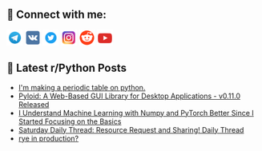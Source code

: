 ## 🔎 Connect with me:
[<img src="https://github.com/bullbesh/bullbesh/blob/main/images/Telegram.png" width="32" height="32" />](https://t.me/bullbesh)
[<img src="https://github.com/bullbesh/bullbesh/blob/main/images/VK.png" width="32" height="32" />](https://vk.com/bullbesh)
[<img src="https://github.com/bullbesh/bullbesh/blob/main/images/Twitter.png" width="32" height="32" />](https://twitter.com/bullbesh1)
[<img src="https://github.com/bullbesh/bullbesh/blob/main/images/Instagram.png" width="32" height="32" />](https://www.instagram.com/bullbesh)
[<img src="https://github.com/bullbesh/bullbesh/blob/main/images/Reddit.png" width="32" height="32" />](https://www.reddit.com/user/bullbesh)
[<img src="https://github.com/bullbesh/bullbesh/blob/main/images/YouTube.png" width="32" height="32" />](https://www.youtube.com/channel/UCtfjRs6uzgq5mfm8S06WTcg)

## 📕 Latest r/Python Posts
<!-- BLOG-POST-LIST:START -->
- [I&#39;m making a periodic table on python.](https://www.reddit.com/r/Python/comments/1g2af5p/im_making_a_periodic_table_on_python/)
- [Pyloid: A Web-Based GUI Library for Desktop Applications - v0.11.0 Released](https://www.reddit.com/r/Python/comments/1g1w3ox/pyloid_a_webbased_gui_library_for_desktop/)
- [I Understand Machine Learning with Numpy and PyTorch Better Since I Started Focusing on the Basics](https://www.reddit.com/r/Python/comments/1g1uuyc/i_understand_machine_learning_with_numpy_and/)
- [Saturday Daily Thread: Resource Request and Sharing! Daily Thread](https://www.reddit.com/r/Python/comments/1g1npyb/saturday_daily_thread_resource_request_and/)
- [rye in production?](https://www.reddit.com/r/Python/comments/1g1mi1f/rye_in_production/)
<!-- BLOG-POST-LIST:END -->

